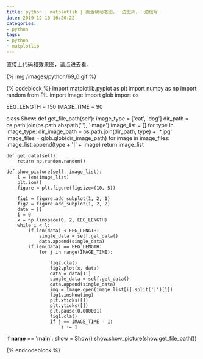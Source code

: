 ```yaml
---
title: python | matplotlib | 画连续动态图，一边图片，一边信号
date: 2019-12-16 16:20:22
categories:
- python
tags:
- python
- matplotlib
---
```

直接上代码和效果图，请点进去看。

<!-- more -->

{% img /images/python/69_0.gif %}

{% codeblock %}
import matplotlib.pyplot as plt
import numpy as np
import random
from PIL import Image
import glob
import os

EEG_LENGTH = 150
IMAGE_TIME = 90


class Show:
    def get_file_path(self):
        image_type = ['cat', 'dog']
        dir_path = os.path.join(os.path.abspath('.'), 'image')
        image_list = []
        for type in image_type:
            dir_image_path = os.path.join(dir_path, type) + '\*.jpg'
            image_files = glob.glob(dir_image_path)
            for image in image_files:
                image_list.append(type + '|' + image)
        return image_list

    def get_data(self):
        return np.random.random()

    def show_picture(self, image_list):
        l = len(image_list)
        plt.ion()
        figure = plt.figure(figsize=(10, 5))

        fig1 = figure.add_subplot(1, 2, 1)
        fig2 = figure.add_subplot(1, 2, 2)
        data = []
        i = 0
        x = np.linspace(0, 2, EEG_LENGTH)
        while i < l:
            if len(data) < EEG_LENGTH:
                single_data = self.get_data()
                data.append(single_data)
            if len(data) == EEG_LENGTH:
                for j in range(IMAGE_TIME):

                    fig2.cla()
                    fig2.plot(x, data)
                    data = data[1:]
                    single_data = self.get_data()
                    data.append(single_data)
                    img = Image.open(image_list[i].split('|')[1])
                    fig1.imshow(img)
                    plt.xticks([])
                    plt.yticks([])
                    plt.pause(0.000001)
                    fig1.cla()
                    if j == IMAGE_TIME - 1:
                        i += 1

if __name__ == '__main__':
    show = Show()
    show.show_picture(show.get_file_path())

{% endcodeblock %}